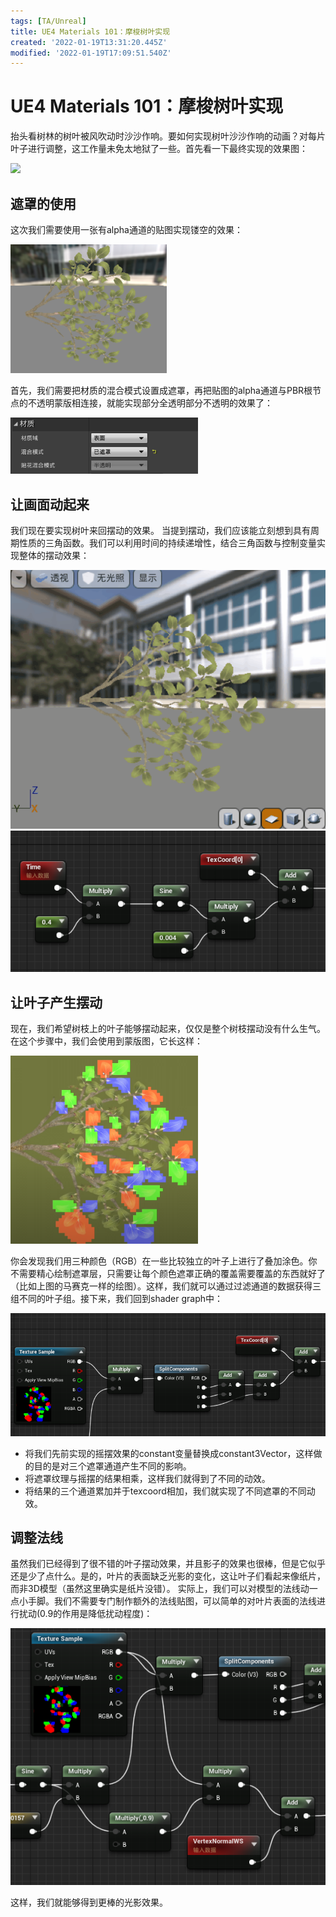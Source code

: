 ```yaml
---
tags: [TA/Unreal]
title: UE4 Materials 101：摩梭树叶实现
created: '2022-01-19T13:31:20.445Z'
modified: '2022-01-19T17:09:51.540Z'
---
```


# UE4 Materials 101：摩梭树叶实现
抬头看树林的树叶被风吹动时沙沙作响。要如何实现树叶沙沙作响的动画？对每片叶子进行调整，这工作量未免太地狱了一些。首先看一下最终实现的效果图：

<img src="https://raw.githubusercontent.com/Guiny-Time/PictureBed/main/%E6%A0%91%E5%8F%B6.gif"/>

## 遮罩的使用
这次我们需要使用一张有alpha通道的贴图实现镂空的效果：

<img src="https://raw.githubusercontent.com/Guiny-Time/PictureBed/main/20220119221917.png" width=250/>

首先，我们需要把材质的混合模式设置成遮罩，再把贴图的alpha通道与PBR根节点的不透明蒙版相连接，就能实现部分全透明部分不透明的效果了：

<img src="https://raw.githubusercontent.com/Guiny-Time/PictureBed/main/20220119222202.png" width=300/>

## 让画面动起来
我们现在要实现树叶来回摆动的效果。
当提到摆动，我们应该能立刻想到具有周期性质的三角函数。我们可以利用时间的持续递增性，结合三角函数与控制变量实现整体的摆动效果：

<img src="https://raw.githubusercontent.com/Guiny-Time/PictureBed/main/%E6%A0%91%E5%8F%B6-1.gif"/>
<img src="https://raw.githubusercontent.com/Guiny-Time/PictureBed/main/20220120001557.png"/>

## 让叶子产生摆动
现在，我们希望树枝上的叶子能够摆动起来，仅仅是整个树枝摆动没有什么生气。在这个步骤中，我们会使用到蒙版图，它长这样：

<img src="https://raw.githubusercontent.com/Guiny-Time/PictureBed/main/20220120003005.png" width=300/>

你会发现我们用三种颜色（RGB）在一些比较独立的叶子上进行了叠加涂色。你不需要精心绘制遮罩层，只需要让每个颜色遮罩正确的覆盖需要覆盖的东西就好了（比如上图的马赛克一样的绘图）。这样，我们就可以通过过滤通道的数据获得三组不同的叶子组。接下来，我们回到shader graph中：

<img src="https://raw.githubusercontent.com/Guiny-Time/PictureBed/main/20220120005033.png"/>

- 将我们先前实现的摇摆效果的constant变量替换成constant3Vector，这样做的目的是对三个遮罩通道产生不同的影响。
- 将遮罩纹理与摇摆的结果相乘，这样我们就得到了不同的动效。
- 将结果的三个通道累加并于texcoord相加，我们就实现了不同遮罩的不同动效。

## 调整法线
虽然我们已经得到了很不错的叶子摆动效果，并且影子的效果也很棒，但是它似乎还是少了点什么。是的，叶片的表面缺乏光影的变化，这让叶子们看起来像纸片，而非3D模型（虽然这里确实是纸片没错）。
实际上，我们可以对模型的法线动一点小手脚。我们不需要专门制作额外的法线贴图，可以简单的对叶片表面的法线进行扰动(0.9的作用是降低扰动程度)：

<img src="https://raw.githubusercontent.com/Guiny-Time/PictureBed/main/20220120010159.png"/>

这样，我们就能够得到更棒的光影效果。








